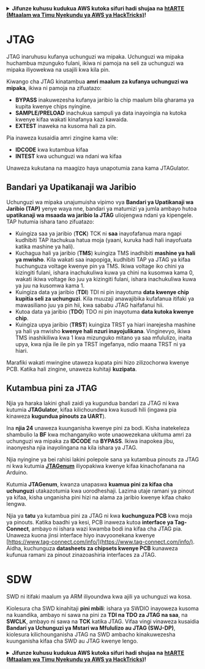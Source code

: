 <details>

<summary><strong>Jifunze kuhusu kudukua AWS kutoka sifuri hadi shujaa na</strong> <a href="https://training.hacktricks.xyz/courses/arte"><strong>htARTE (Mtaalam wa Timu Nyekundu ya AWS ya HackTricks)</strong></a><strong>!</strong></summary>

Njia nyingine za kusaidia HackTricks:

* Ikiwa unataka kuona **kampuni yako inatangazwa kwenye HackTricks** au **kupakua HackTricks kwa PDF** Angalia [**MPANGO WA KUJIUNGA**](https://github.com/sponsors/carlospolop)!
* Pata [**swag rasmi ya PEASS & HackTricks**](https://peass.creator-spring.com)
* Gundua [**The PEASS Family**](https://opensea.io/collection/the-peass-family), mkusanyiko wetu wa kipekee wa [**NFTs**](https://opensea.io/collection/the-peass-family)
* **Jiunge na** 💬 [**Kikundi cha Discord**](https://discord.gg/hRep4RUj7f) au [**kikundi cha telegram**](https://t.me/peass) au **tufuate** kwenye **Twitter** 🐦 [**@carlospolopm**](https://twitter.com/hacktricks_live)**.**
* **Shiriki mbinu zako za kudukua kwa kuwasilisha PRs kwa** [**HackTricks**](https://github.com/carlospolop/hacktricks) na [**HackTricks Cloud**](https://github.com/carlospolop/hacktricks-cloud) repos za github.

</details>


#

# JTAG

JTAG inaruhusu kufanya uchunguzi wa mipaka. Uchunguzi wa mipaka huchambua mzunguko fulani, ikiwa ni pamoja na seli za uchunguzi wa mipaka iliyowekwa na usajili kwa kila pin.

Kiwango cha JTAG kinatambua **amri maalum za kufanya uchunguzi wa mipaka**, ikiwa ni pamoja na zifuatazo:

* **BYPASS** inakuwezesha kufanya jaribio la chip maalum bila gharama ya kupita kwenye chips nyingine.
* **SAMPLE/PRELOAD** inachukua sampuli ya data inayoingia na kutoka kwenye kifaa wakati kinafanya kazi kawaida.
* **EXTEST** inaweka na kusoma hali za pin.

Pia inaweza kusaidia amri zingine kama vile:

* **IDCODE** kwa kutambua kifaa
* **INTEST** kwa uchunguzi wa ndani wa kifaa

Unaweza kukutana na maagizo haya unapotumia zana kama JTAGulator.

## Bandari ya Upatikanaji wa Jaribio

Uchunguzi wa mipaka unajumuisha vipimo vya **Bandari ya Upatikanaji wa Jaribio (TAP)** yenye waya nne, bandari ya matumizi ya jumla ambayo hutoa **upatikanaji wa msaada wa jaribio la JTAG** uliojengwa ndani ya kipengele. TAP hutumia ishara tano zifuatazo:

* Kuingiza saa ya jaribio (**TCK**) TCK ni **saa** inayofafanua mara ngapi kudhibiti TAP itachukua hatua moja (yaani, kuruka hadi hali inayofuata katika mashine ya hali).
* Kuchagua hali ya jaribio (**TMS**) kuingiza TMS inadhibiti **mashine ya hali ya mwisho**. Kila wakati saa inapopiga, kudhibiti TAP ya JTAG ya kifaa huchunguza voltage kwenye pin ya TMS. Ikiwa voltage iko chini ya kizingiti fulani, ishara inachukuliwa kuwa ya chini na kusomwa kama 0, wakati ikiwa voltage iko juu ya kizingiti fulani, ishara inachukuliwa kuwa ya juu na kusomwa kama 1.
* Kuingiza data ya jaribio (**TDI**) TDI ni pin inayotuma **data kwenye chip kupitia seli za uchunguzi**. Kila muuzaji anawajibika kufafanua itifaki ya mawasiliano juu ya pin hii, kwa sababu JTAG haifafanui hii.
* Kutoa data ya jaribio (**TDO**) TDO ni pin inayotuma **data kutoka kwenye chip**.
* Kuingiza upya jaribio (**TRST**) kuingiza TRST ya hiari inarejesha mashine ya hali ya mwisho **kwenye hali nzuri inayojulikana**. Vinginevyo, ikiwa TMS inashikiliwa kwa 1 kwa mizunguko mitano ya saa mfululizo, inaita upya, kwa njia ile ile pin ya TRST ingefanya, ndio maana TRST ni ya hiari.

Marafiki wakati mwingine utaweza kupata pini hizo zilizochorwa kwenye PCB. Katika hali zingine, unaweza kuhitaji **kuzipata**.

## Kutambua pini za JTAG

Njia ya haraka lakini ghali zaidi ya kugundua bandari za JTAG ni kwa kutumia **JTAGulator**, kifaa kilichoundwa kwa kusudi hili (ingawa pia kinaweza **kugundua pinouts za UART**).

Ina **njia 24** unaweza kuunganisha kwenye pini za bodi. Kisha inatekeleza shambulio la **BF** kwa mchanganyiko wote unaowezekana ukituma amri za uchunguzi wa mipaka za **IDCODE** na **BYPASS**. Ikiwa inapokea jibu, inaonyesha njia inayolingana na kila ishara ya JTAG.

Njia nyingine ya bei rahisi lakini polepole sana ya kutambua pinouts za JTAG ni kwa kutumia [**JTAGenum**](https://github.com/cyphunk/JTAGenum/) iliyopakiwa kwenye kifaa kinachofanana na Arduino.

Kutumia **JTAGenum**, kwanza unapaswa **kuamua pini za kifaa cha uchunguzi** utakazotumia kwa uorodheshaji. Lazima utaje ramani ya pinout ya kifaa, kisha unganisha pini hizi na alama za jaribio kwenye kifaa chako lengwa.

Njia ya **tatu** ya kutambua pini za JTAG ni kwa **kuchunguza PCB** kwa moja ya pinouts. Katika baadhi ya kesi, PCB inaweza kutoa **interface ya Tag-Connect**, ambayo ni ishara wazi kwamba bodi ina kifaa cha JTAG pia. Unaweza kuona jinsi interface hiyo inavyoonekana kwenye [https://www.tag-connect.com/info/](https://www.tag-connect.com/info/). Aidha, kuchunguza **datasheets za chipsets kwenye PCB** kunaweza kufunua ramani za pinout zinazoashiria interfaces za JTAG.

# SDW

SWD ni itifaki maalum ya ARM iliyoundwa kwa ajili ya uchunguzi wa kosa.

Kiolesura cha SWD kinahitaji **pini mbili**: ishara ya SWDIO inayoweza kusoma na kuandika, ambayo ni sawa na pini za **TDI na TDO za JTAG na saa**, na **SWCLK**, ambayo ni sawa na **TCK** katika JTAG. Vifaa vingi vinaweza kusaidia **Bandari ya Uchunguzi ya Mstari wa Mfululizo au JTAG (SWJ-DP)**, kiolesura kilichounganisha JTAG na SWD ambacho kinakuwezesha kuunganisha kifaa cha SWD au JTAG kwenye lengo.


<details>

<summary><strong>Jifunze kuhusu kudukua AWS kutoka sifuri hadi shujaa na</strong> <a href="https://training.hacktricks.xyz/courses/arte"><strong>htARTE (Mtaalam wa Timu Nyekundu ya AWS ya HackTricks)</strong></a><strong>!</strong></summary>

Njia nyingine za kusaidia HackTricks:

* Ikiwa unataka kuona **kampuni yako inatangazwa kwenye HackTricks** au **kupakua HackTricks kwa PDF** Angalia [**MPANGO WA KUJIUNGA**](https://github.com/sponsors/carlospolop)!
* Pata [**swag rasmi ya PEASS & HackTricks**](https://peass.creator-spring.com)
* Gundua [**The PEASS Family**](https://opensea.io/collection/the-peass-family), mkusanyiko wetu wa kipekee wa [**NFTs**](https://opensea.io/collection/the-peass-family)
* **Jiunge na** 💬 [**Kikundi cha Discord**](https://discord.gg/hRep4RUj7f) au [**kikundi cha telegram**](https://t.me/peass) au **tufuate** kwenye **Twitter** 🐦 [**@carlospolopm**](https://twitter.com/hacktricks_live)**.**
* **Shiriki mbinu zako za kud
